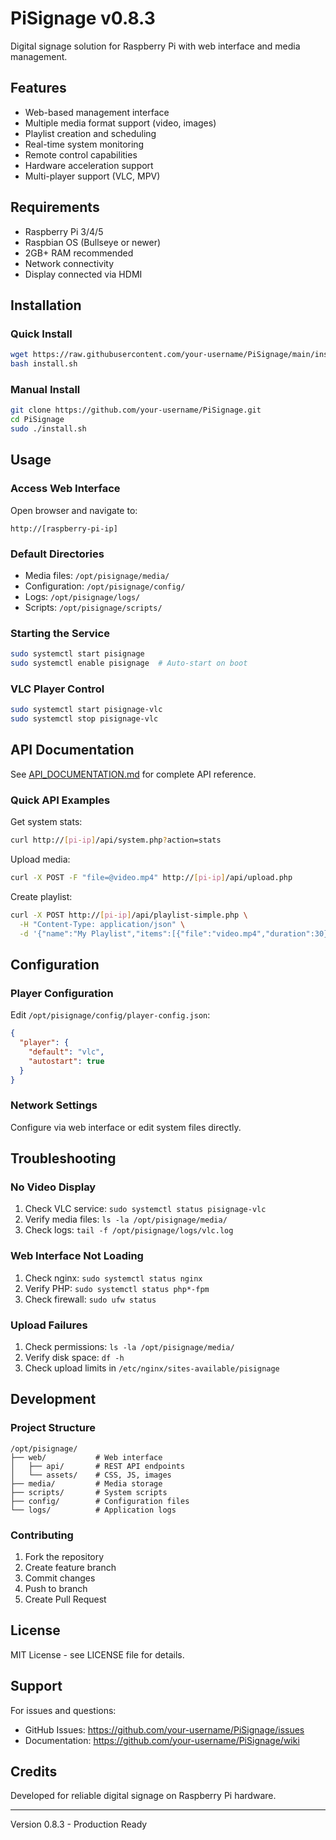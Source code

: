 # PiSignage v0.8.3

Digital signage solution for Raspberry Pi with web interface and media management.

## Features

- Web-based management interface
- Multiple media format support (video, images)
- Playlist creation and scheduling
- Real-time system monitoring
- Remote control capabilities
- Hardware acceleration support
- Multi-player support (VLC, MPV)

## Requirements

- Raspberry Pi 3/4/5
- Raspbian OS (Bullseye or newer)
- 2GB+ RAM recommended
- Network connectivity
- Display connected via HDMI

## Installation

### Quick Install
```bash
wget https://raw.githubusercontent.com/your-username/PiSignage/main/install.sh
bash install.sh
```

### Manual Install
```bash
git clone https://github.com/your-username/PiSignage.git
cd PiSignage
sudo ./install.sh
```

## Usage

### Access Web Interface
Open browser and navigate to:
```
http://[raspberry-pi-ip]
```

### Default Directories
- Media files: `/opt/pisignage/media/`
- Configuration: `/opt/pisignage/config/`
- Logs: `/opt/pisignage/logs/`
- Scripts: `/opt/pisignage/scripts/`

### Starting the Service
```bash
sudo systemctl start pisignage
sudo systemctl enable pisignage  # Auto-start on boot
```

### VLC Player Control
```bash
sudo systemctl start pisignage-vlc
sudo systemctl stop pisignage-vlc
```

## API Documentation

See [API_DOCUMENTATION.md](API_DOCUMENTATION.md) for complete API reference.

### Quick API Examples

Get system stats:
```bash
curl http://[pi-ip]/api/system.php?action=stats
```

Upload media:
```bash
curl -X POST -F "file=@video.mp4" http://[pi-ip]/api/upload.php
```

Create playlist:
```bash
curl -X POST http://[pi-ip]/api/playlist-simple.php \
  -H "Content-Type: application/json" \
  -d '{"name":"My Playlist","items":[{"file":"video.mp4","duration":30}]}'
```

## Configuration

### Player Configuration
Edit `/opt/pisignage/config/player-config.json`:
```json
{
  "player": {
    "default": "vlc",
    "autostart": true
  }
}
```

### Network Settings
Configure via web interface or edit system files directly.

## Troubleshooting

### No Video Display
1. Check VLC service: `sudo systemctl status pisignage-vlc`
2. Verify media files: `ls -la /opt/pisignage/media/`
3. Check logs: `tail -f /opt/pisignage/logs/vlc.log`

### Web Interface Not Loading
1. Check nginx: `sudo systemctl status nginx`
2. Verify PHP: `sudo systemctl status php*-fpm`
3. Check firewall: `sudo ufw status`

### Upload Failures
1. Check permissions: `ls -la /opt/pisignage/media/`
2. Verify disk space: `df -h`
3. Check upload limits in `/etc/nginx/sites-available/pisignage`

## Development

### Project Structure
```
/opt/pisignage/
├── web/           # Web interface
│   ├── api/       # REST API endpoints
│   └── assets/    # CSS, JS, images
├── media/         # Media storage
├── scripts/       # System scripts
├── config/        # Configuration files
└── logs/          # Application logs
```

### Contributing
1. Fork the repository
2. Create feature branch
3. Commit changes
4. Push to branch
5. Create Pull Request

## License

MIT License - see LICENSE file for details.

## Support

For issues and questions:
- GitHub Issues: https://github.com/your-username/PiSignage/issues
- Documentation: https://github.com/your-username/PiSignage/wiki

## Credits

Developed for reliable digital signage on Raspberry Pi hardware.

---
Version 0.8.3 - Production Ready
